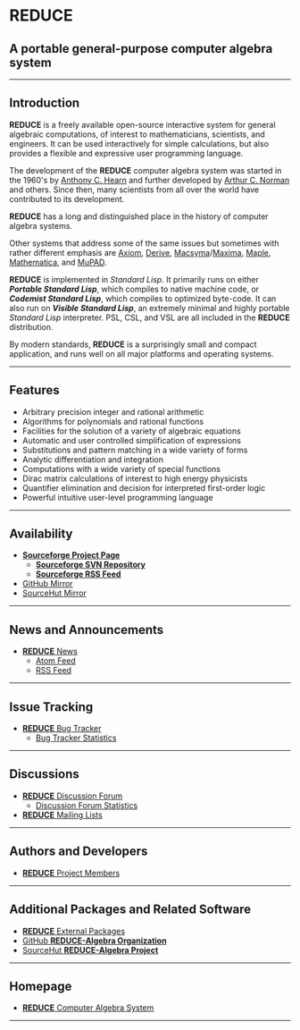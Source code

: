 # REDUCE

## A portable general-purpose computer algebra system

----

## Introduction

**REDUCE** is a freely available open-source interactive system for general algebraic computations, of interest to mathematicians, scientists, and engineers. It can be used interactively for simple calculations, but also provides a flexible and expressive user programming language.

The development of the **REDUCE** computer algebra system was started in the 1960's by [Anthony C. Hearn](https://en.wikipedia.org/wiki/Anthony_C._Hearn) and further developed by [Arthur C. Norman](https://en.wikipedia.org/wiki/Arthur_Norman_(computer_scientist)) and others. Since then, many scientists from all over the world have contributed to its development.

**REDUCE** has a long and distinguished place in the history of computer algebra systems.

Other systems that address some of the same issues but sometimes with rather different emphasis are [Axiom](http://axiom-developer.org/), [Derive](https://www.chartwellyorke.com/derive.html), [Macsyma](http://www.symbolics-dks.com/Macsyma-1.htm)/[Maxima](https://maxima.sourceforge.io/), [Maple](https://www.maplesoft.com/), [Mathematica](https://www.wolfram.com/mathematica/), and [MuPAD](<https://en.wikipedia.org/wiki/MuPAD>).

**REDUCE** is implemented in *Standard Lisp*. It primarily runs on either **_Portable Standard Lisp_**, which compiles to native machine code, or **_Codemist Standard Lisp_**, which compiles to optimized byte-code. It can also run on **_Visible Standard Lisp_**, an extremely minimal and highly portable *Standard Lisp* interpreter. PSL, CSL, and VSL are all included in the **REDUCE** distribution.

By modern standards, **REDUCE** is a surprisingly small and compact application, and runs well on all major platforms and operating systems.

----

## Features

- Arbitrary precision integer and rational arithmetic
- Algorithms for polynomials and rational functions
- Facilities for the solution of a variety of algebraic equations
- Automatic and user controlled simplification of expressions
- Substitutions and pattern matching in a wide variety of forms
- Analytic differentiation and integration
- Computations with a wide variety of special functions
- Dirac matrix calculations of interest to high energy physicists
- Quantifier elimination and decision for interpreted first-order logic
- Powerful intuitive user-level programming language

----

## Availability

- [**Sourceforge Project Page**](https://sourceforge.net/projects/reduce-algebra/)
  - [**Sourceforge SVN Repository**](https://svn.code.sf.net/p/reduce-algebra/code/)
  - [**Sourceforge RSS Feed**](https://sourceforge.net/p/reduce-algebra/activity/feed.rss)
- [GitHub Mirror](https://github.com/reduce-algebra/reduce-algebra/)
- [SourceHut Mirror](https://git.sr.ht/~trn/reduce-algebra/)
<!--- [Chisel Mirror](https://chiselapp.com/user/reduce-algebra/repository/reduce-algebra/)-->

----

## News and Announcements

- [**REDUCE** News](https://sourceforge.net/p/reduce-algebra/news/)
  - [Atom Feed](https://sourceforge.net/p/reduce-algebra/news/feed.atom)
  - [RSS Feed](https://sourceforge.net/p/reduce-algebra/news/feed.rss)

----

## Issue Tracking

- [**REDUCE** Bug Tracker](https://sourceforge.net/p/reduce-algebra/bugs/)
  - [Bug Tracker Statistics](https://sourceforge.net/p/reduce-algebra/bugs/stats/)

----

## Discussions

- [**REDUCE** Discussion Forum](https://sourceforge.net/p/reduce-algebra/discussion/)
  - [Discussion Forum Statistics](https://sourceforge.net/p/reduce-algebra/discussion/stats/)
- [**REDUCE** Mailing Lists](https://sourceforge.net/p/reduce-algebra/mailman/)

----

## Authors and Developers

- [**REDUCE** Project Members](https://sourceforge.net/p/reduce-algebra/_members/)

----

## Additional Packages and Related Software

- [**REDUCE** External Packages](https://reduce-algebra.sourceforge.io/packages.php)
- [GitHub **REDUCE-Algebra Organization**](https://github.com/reduce-algebra/)
- [SourceHut **REDUCE-Algebra Project**](https://sr.ht/~trn/reduce-algebra/sources/)
<!--- [Chisel **REDUCE-Algebra Public Repositories**](https://chiselapp.com/user/reduce-algebra/)-->

----

## Homepage

- [**REDUCE** Computer Algebra System](https://reduce-algebra.sourceforge.io/)

----
